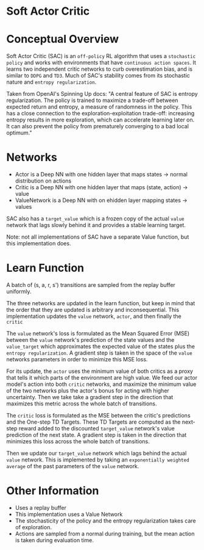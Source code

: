 # Soft Actor Critic

# Conceptual Overview

Soft Actor Critic (SAC) is an `off-policy` RL algorithm that uses a `stochastic policy` and works with environments that have `continuous action spaces`. It learns two independent critic networks to curb overestimation bias, and is similar to `DDPG` and `TD3`. Much of SAC's stability comes from its stochastic nature and `entropy regularization`.

Taken from OpenAI's Spinning Up docs: "A central feature of SAC is entropy regularization. The policy is trained to maximize a trade-off between expected return and entropy, a measure of randomness in the policy. This has a close connection to the exploration-exploitation trade-off: increasing entropy results in more exploration, which can accelerate learning later on. It can also prevent the policy from prematurely converging to a bad local optimum."

# Networks

- Actor is a Deep NN with one hidden layer that maps states -> normal distribution on actions
- Critic is a Deep NN with one hidden layer that maps (state, action) -> value
- ValueNetwork is a Deep NN with on ehidden layer mapping states -> values

SAC also has a `target_value` which is a frozen copy of the actual `value` network that lags slowly behind it and provides a stable learning target.

Note: not all implementations of SAC have a separate Value function, but this implementation does.

# Learn Function

A batch of (s, a, r, s') transitions are sampled from the replay buffer uniformly.

The three networks are updated in the learn function, but keep in mind that the order that they are updated is arbitrary and inconsequential. This implementation updates the `value` network, `actor`, and then finally the `critic`

The `value` network's loss is formulated as the Mean Squared Error (MSE) between the `value` network's prediction of the state values and the `value_target` which approximates the expected value of the states plus the `entropy regularization`. A gradient step is taken in the space of the `value` networks parameters in order to minimize this MSE loss.

For its update, the `actor` uses the minimum value of both critics as a proxy that tells it which parts of the environment are high value. We feed our actor model's action into both `critic` networks, and maximize the minimum value of the two networks plus the actor's bonus for acting with higher uncertainty. Then we take  take a gradient step in the direction that maximizes this metric across the whole batch of transitions. 

The `critic` loss is formulated as the MSE between the critic's predictions and the One-step TD Targets. These TD Targets are computed as the next-step reward added to the discounted `target_value` network's value prediction of the next state. A gradient step is taken in the direction that minimizes this loss across the whole batch of transitions.

Then we update our `target_value` network which lags behind the actual `value` network. This is implemented by taking an `exponentially weighted average` of the past parameters of the `value` network.

# Other Information

- Uses a replay buffer
- This implementation uses a Value Network
- The stochasticity of the policy and the entropy regularization takes care of exploration.
- Actions are sampled from a normal during training, but the mean action is taken during evaluation time.
